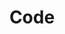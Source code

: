 ---
title: Code
description: Code projects or related
image:

# Badge style
style:
    background: "#3465a4"
    color: "#fff"
---